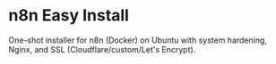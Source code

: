 # n8n Easy Install

One-shot installer for n8n (Docker) on Ubuntu with system hardening, Nginx, and SSL (Cloudflare/custom/Let's Encrypt).
